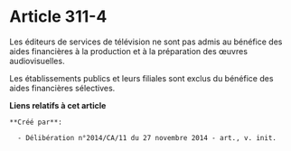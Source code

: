 # Article 311-4

Les éditeurs de services de télévision ne sont pas admis au bénéfice des aides financières à la production et à la
préparation des œuvres audiovisuelles. 

Les établissements publics et leurs filiales sont exclus du bénéfice des aides financières sélectives.

**Liens relatifs à cet article**

	**Créé par**:

	  - Délibération n°2014/CA/11 du 27 novembre 2014 - art., v. init.

